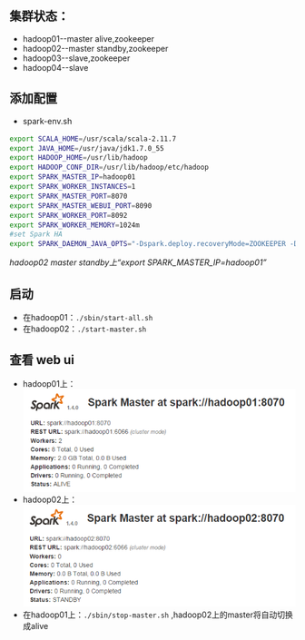 ## 集群状态：
- hadoop01--master alive,zookeeper
- hadoop02--master standby,zookeeper
- hadoop03--slave,zookeeper
- hadoop04--slave
## 添加配置
- spark-env.sh
```bash
export SCALA_HOME=/usr/scala/scala-2.11.7
export JAVA_HOME=/usr/java/jdk1.7.0_55
export HADOOP_HOME=/usr/lib/hadoop
export HADOOP_CONF_DIR=/usr/lib/hadoop/etc/hadoop
export SPARK_MASTER_IP=hadoop01
export SPARK_WORKER_INSTANCES=1
export SPARK_MASTER_PORT=8070
export SPARK_MASTER_WEBUI_PORT=8090
export SPARK_WORKER_PORT=8092
export SPARK_WORKER_MEMORY=1024m
#set Spark HA
export SPARK_DAEMON_JAVA_OPTS="-Dspark.deploy.recoveryMode=ZOOKEEPER -Dspark.deploy.zookeeper.url=hadoop01:2181,hadoop02:2181,hadoop03:2181 -Dspark.deploy.zookeeper.dir=/spark"
```
*hadoop02 master standby上“export SPARK_MASTER_IP=hadoop01”*

## 启动
- 在hadoop01：`./sbin/start-all.sh`
- 在hadoop02：`./start-master.sh`

## 查看 web ui
- hadoop01上：
![pic](img/alive.png)
- hadoop02上：
![pic](img/standby.png)
- 在hadoop01上：`./sbin/stop-master.sh` ,hadoop02上的master将自动切换成alive
